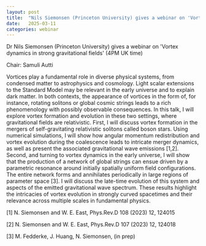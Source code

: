 ```yaml
---
layout: post
title:  "Nils Siemonsen (Princeton University) gives a webinar on 'Vortex dynamics in strong gravitational fields' (4PM UK time)"
date:   2025-03-11
categories: webinar
---
```

Dr Nils Siemonsen (Princeton University) gives a webinar on 'Vortex dynamics in strong gravitational fields' (4PM UK time)

Chair: Samuli Autti

Vortices play a fundamental role in diverse physical systems, from condensed matter to astrophysics and cosmology. Light scalar extensions to the Standard Model may be relevant in the early universe and to explain dark matter. In both contexts, the appearance of vortices in the form of, for instance, rotating solitons or global cosmic strings leads to a rich phenomenology with possibly observable consequences. In this talk, I will explore vortex formation and evolution in these two settings, where gravitational fields are relativistic. First, I will discuss vortex formation in the mergers of self-gravitating relativistic solitons called boson stars. Using numerical simulations, I will show how angular momentum redistribution and vortex evolution during the coalescence leads to intricate merger
dynamics, as well as present the associated gravitational wave emissions [1,2]. Second, and turning to vortex dynamics in the early universe, I will show that the production of a network of global strings can ensue driven by a parametric resonance around initially spatially uniform field configurations. The entire network forms and annihilates periodically in large regions of parameter space [3]. I will discuss the late-time evolution of this system and aspects of the emitted gravitational wave spectrum. These results highlight the intricacies of vortex evolution in strongly curved spacetimes and their relevance across multiple scales in fundamental physics.

[1] N. Siemonsen and W. E. East, Phys.Rev.D 108 (2023) 12, 124015

[2] N. Siemonsen and W. E. East, Phys.Rev.D 107 (2023) 12, 124018

[3] M. Fedderke, J. Huang, N. Siemonsen, (in prep)
